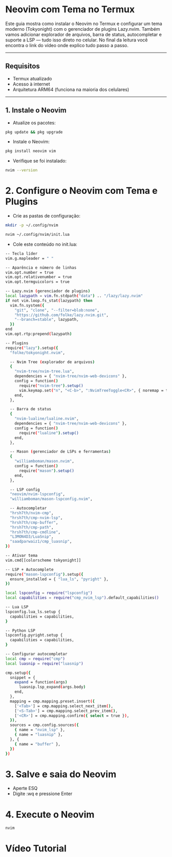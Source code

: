 # Neovim com Tema no Termux

Este guia mostra como instalar o Neovim no Termux e configurar um tema moderno (Tokyonight) com o gerenciador de plugins Lazy.nvim. Também vamos adicionar explorador de arquivos, barra de status, autocompletar e suporte a LSP — tudo isso direto no celular. No final da leitura você encontra o link do vídeo onde explico tudo passo a passo.

---

## Requisitos

- Termux atualizado
- Acesso à internet
- Arquitetura ARM64 (funciona na maioria dos celulares)

---

## 1. Instale o Neovim
- Atualize os pacotes:
```bash
pkg update && pkg upgrade
```
- Instale o Neovim:
```bash
pkg install neovim vim
```

- Verifique se foi instalado:
```bash
nvim --version
```

# 2. Configure o Neovim com Tema e Plugins
- Crie as pastas de configuração:
```bash
mkdir -p ~/.config/nvim
```
```bash
nvim ~/.config/nvim/init.lua
```

- Cole este conteúdo no init.lua:
```bash
-- Tecla líder
vim.g.mapleader = " "

-- Aparência e número de linhas
vim.opt.number = true
vim.opt.relativenumber = true
vim.opt.termguicolors = true

-- Lazy.nvim (gerenciador de plugins)
local lazypath = vim.fn.stdpath("data") .. "/lazy/lazy.nvim"
if not vim.loop.fs_stat(lazypath) then
  vim.fn.system({
    "git", "clone", "--filter=blob:none",
    "https://github.com/folke/lazy.nvim.git",
    "--branch=stable", lazypath,
  })
end
vim.opt.rtp:prepend(lazypath)

-- Plugins
require("lazy").setup({
  "folke/tokyonight.nvim",

  -- Nvim Tree (explorador de arquivos)
  {
    "nvim-tree/nvim-tree.lua",
    dependencies = { "nvim-tree/nvim-web-devicons" },
    config = function()
      require("nvim-tree").setup()
      vim.keymap.set("n", "<C-b>", ":NvimTreeToggle<CR>", { noremap = true, silent = true })
    end,
  },

  -- Barra de status
  {
    "nvim-lualine/lualine.nvim",
    dependencies = { "nvim-tree/nvim-web-devicons" },
    config = function()
      require("lualine").setup()
    end,
  },

  -- Mason (gerenciador de LSPs e ferramentas)
  {
    "williamboman/mason.nvim",
    config = function()
      require("mason").setup()
    end,
  },

  -- LSP config
  "neovim/nvim-lspconfig",
  "williamboman/mason-lspconfig.nvim",

  -- Autocompletar
  "hrsh7th/nvim-cmp",
  "hrsh7th/cmp-nvim-lsp",
  "hrsh7th/cmp-buffer",
  "hrsh7th/cmp-path",
  "hrsh7th/cmp-cmdline",
  "L3MON4D3/LuaSnip",
  "saadparwaiz1/cmp_luasnip",
})

-- Ativar tema
vim.cmd[[colorscheme tokyonight]]

-- LSP + Autocomplete
require("mason-lspconfig").setup({
  ensure_installed = { "lua_ls", "pyright" },
})

local lspconfig = require("lspconfig")
local capabilities = require("cmp_nvim_lsp").default_capabilities()

-- Lua LSP
lspconfig.lua_ls.setup {
  capabilities = capabilities,
}

-- Python LSP
lspconfig.pyright.setup {
  capabilities = capabilities,
}

-- Configurar autocompletar
local cmp = require("cmp")
local luasnip = require("luasnip")

cmp.setup({
  snippet = {
    expand = function(args)
      luasnip.lsp_expand(args.body)
    end,
  },
  mapping = cmp.mapping.preset.insert({
    ['<Tab>'] = cmp.mapping.select_next_item(),
    ['<S-Tab>'] = cmp.mapping.select_prev_item(),
    ['<CR>'] = cmp.mapping.confirm({ select = true }),
  }),
  sources = cmp.config.sources({
    { name = "nvim_lsp" },
    { name = "luasnip" },
  }, {
    { name = "buffer" },
  })
})
```

# 3. Salve e saia do Neovim
- Aperte ESQ
- Digite :wq e pressione Enter

# 4. Execute o Neovim
```bash
nvim
```

# Vídeo Tutorial

